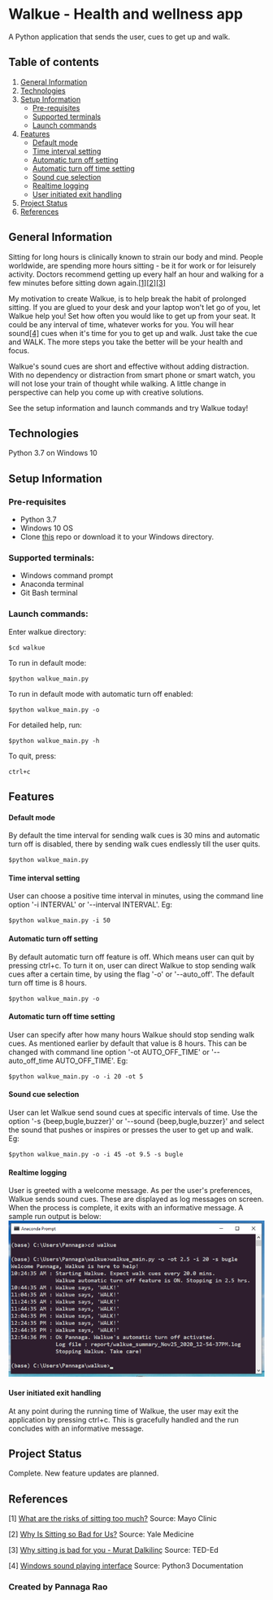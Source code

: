 # Walkue - Health and wellness app
A Python application that sends the user, cues to get up and walk.

## Table of contents
1. [General Information](#general-information)
2. [Technologies](#technologies)
3. [Setup Information](#setup-information)
    * [Pre-requisites](#pre-requisites)
    * [Supported terminals](#supported-terminals)
    * [Launch commands](#Launch-commands)
4. [Features](#features)
    * [Default mode](#default-mode)
    * [Time interval setting](#time-interval-setting)
    * [Automatic turn off setting](#automatic-turn-off-setting)
    * [Automatic turn off time setting](#automatic-turn-off-time-setting)
    * [Sound cue selection](#sound-cue-selection)
    * [Realtime logging](#realtime-logging)
    * [User initiated exit handling](#user-initiated-exit-handling)
5. [Project Status](#project-status)
6. [References](#references)

## General Information
Sitting for long hours is clinically known to strain our body and mind. People worldwide, are spending more hours sitting - be it for work or for leisurely activity. Doctors recommend getting up every half an hour and walking for a few minutes before sitting down again.[[1]](#1)[[2]](#2)[[3]](#3)

My motivation to create Walkue, is to help break the habit of prolonged sitting. If you are glued to your desk and your laptop won't let go of you, let Walkue help you! Set how often you would like to get up from your seat. It could be any interval of time, whatever works for you. You will hear sound[[4]](#4) cues when it's time for you to get up and walk. Just take the cue and WALK. The more steps you take the better will be your health and focus.

Walkue's sound cues are short and effective without adding distraction. With no dependency or distraction from  smart phone or smart watch, you will not lose your train of thought while walking. A little change in perspective can help you come up with creative solutions.

See the setup information and launch commands and try Walkue today!

## Technologies
Python 3.7 on Windows 10

## Setup Information
### Pre-requisites
* Python 3.7
* Windows 10 OS
* Clone [this](https://github.com/pngrao/walkue) repo or download it to your Windows directory.

### Supported terminals:
* Windows command prompt
* Anaconda terminal
* Git Bash terminal

### Launch commands:
Enter walkue directory:
```
$cd walkue
```
To run in default mode:
```
$python walkue_main.py
```
To run in default mode with automatic turn off enabled:
```
$python walkue_main.py -o
```
For detailed help, run:
```
$python walkue_main.py -h
```
To quit, press:
```
ctrl+c
```

## Features
#### Default mode
By default the time interval for sending walk cues is 30 mins and automatic turn off is disabled, there by sending walk cues endlessly till the user quits.
```
$python walkue_main.py
```
#### Time interval setting
User can choose a positive time interval in minutes, using the command line option '-i INTERVAL' or '--interval INTERVAL'. Eg:
```
$python walkue_main.py -i 50
```
#### Automatic turn off setting
By default automatic turn off feature is off. Which means user can quit by pressing ctrl+c. To turn it on, user can direct Walkue to stop sending walk cues after a certain time, by using the flag '-o' or '--auto_off'. The default turn off time is 8 hours.
```
$python walkue_main.py -o
```
#### Automatic turn off time setting
User can specify after how many hours Walkue should stop sending walk cues. As mentioned earlier by default that value is 8 hours. This can be changed with command line option '-ot AUTO_OFF_TIME' or '--auto_off_time AUTO_OFF_TIME'. Eg:
```
$python walkue_main.py -o -i 20 -ot 5
```
#### Sound cue selection
User can let Walkue send sound cues at specific intervals of time. Use the option '-s {beep,bugle,buzzer}' or '--sound {beep,bugle,buzzer}' and select the sound that pushes or inspires or presses the user to get up and walk. Eg:
```
$python walkue_main.py -o -i 45 -ot 9.5 -s bugle
```
#### Realtime logging
User is greeted with a welcome message. As per the user's preferences, Walkue sends sound cues. These are displayed as log messages on screen. When the process is complete, it exits with an informative message. A sample run output is below:
![](readme_files/walkue_run_output_log.png)
#### User initiated exit handling
At any point during the running time of Walkue, the user may exit the application by pressing ctrl+c. This is gracefully handled and the run concludes with an informative message.

## Project Status
Complete. New feature updates are planned.

## References
<a id="1">[1]</a> [What are the risks of sitting too much?](https://www.mayoclinic.org/healthy-lifestyle/adult-health/expert-answers/sitting/faq-20058005) Source: Mayo Clinic

<a id="2">[2]</a> [Why Is Sitting so Bad for Us?](https://www.yalemedicine.org/news/sitting-health-risks) Source: Yale Medicine

<a id="3">[3]</a> [Why sitting is bad for you - Murat Dalkilinç](https://www.youtube.com/watch?v=wUEl8KrMz14&t=2s) Source: TED-Ed

<a id="4">[4]</a> [Windows sound playing interface](https://docs.python.org/3.7/library/winsound.html) Source: Python3 Documentation

### Created by Pannaga Rao
